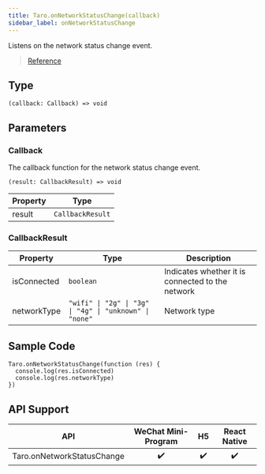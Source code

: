 ```yaml
---
title: Taro.onNetworkStatusChange(callback)
sidebar_label: onNetworkStatusChange
---
```


Listens on the network status change event.

> [Reference](https://developers.weixin.qq.com/miniprogram/dev/api/device/network/wx.onNetworkStatusChange.html)

## Type

```tsx
(callback: Callback) => void
```

## Parameters

### Callback

The callback function for the network status change event.

```tsx
(result: CallbackResult) => void
```

<table>
  <thead>
    <tr>
      <th>Property</th>
      <th>Type</th>
    </tr>
  </thead>
  <tbody>
    <tr>
      <td>result</td>
      <td><code>CallbackResult</code></td>
    </tr>
  </tbody>
</table>

### CallbackResult

<table>
  <thead>
    <tr>
      <th>Property</th>
      <th>Type</th>
      <th>Description</th>
    </tr>
  </thead>
  <tbody>
    <tr>
      <td>isConnected</td>
      <td><code>boolean</code></td>
      <td>Indicates whether it is connected to the network</td>
    </tr>
    <tr>
      <td>networkType</td>
      <td><code>&quot;wifi&quot; | &quot;2g&quot; | &quot;3g&quot; | &quot;4g&quot; | &quot;unknown&quot; | &quot;none&quot;</code></td>
      <td>Network type</td>
    </tr>
  </tbody>
</table>

## Sample Code

```tsx
Taro.onNetworkStatusChange(function (res) {
  console.log(res.isConnected)
  console.log(res.networkType)
})
```

## API Support

|            API             | WeChat Mini-Program | H5 | React Native |
|:--------------------------:|:-------------------:|:--:|:------------:|
| Taro.onNetworkStatusChange |         ✔️          | ✔️ |      ✔️      |

